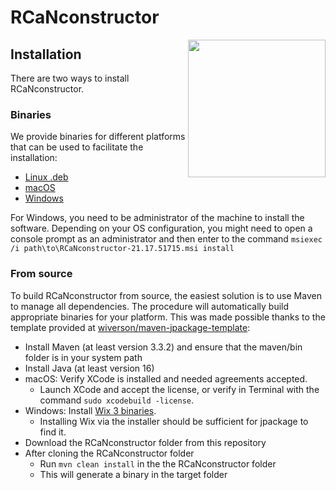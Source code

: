 # RCaNconstructor
<img src="app-icon.png" align="right" width="220" />

## Installation
There are two ways to install RCaNconstructor.

### Binaries
We provide binaries for different platforms that can be used to facilitate the installation:
* [Linux .deb](binaries/rcanconstructor_1.0-1_amd64.deb)
* [macOS](binaries/RCaNconstructor.dmg)
* [Windows](binaries/RCaNconstructor-21.17.51715.msi)

For Windows, you need to be administrator of the machine to install the software. Depending on your OS configuration, you might need to open a console prompt as an administrator and then enter to the command `msiexec /i path\to\RCaNconstructor-21.17.51715.msi install`

### From source
To build RCaNconstructor from source, the easiest solution is to use Maven to manage all dependencies.
The procedure will automatically build appropriate binaries for your platform. This was made possible thanks to the template provided at [wiverson/maven-jpackage-template](https://github.com/wiverson/maven-jpackage-template):
* Install Maven (at least version 3.3.2) and ensure that the maven/bin folder is in your system path
* Install Java (at least version 16)
* macOS: Verify XCode is installed and needed agreements accepted.
    - Launch XCode and accept the license, or verify in Terminal with the command `sudo xcodebuild -license`.
* Windows: Install [Wix 3 binaries](https://github.com/wixtoolset/wix3/releases/).
    - Installing Wix via the installer should be sufficient for jpackage to find it.
* Download the RCaNconstructor folder from this repository
* After cloning the RCaNconstructor folder
  * Run `mvn clean install` in the the RCaNconstructor folder
  * This will generate a binary in the target folder

